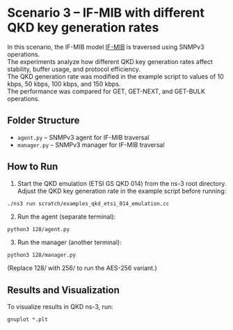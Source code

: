 # Scenario 3 – IF-MIB with different QKD key generation rates

In this scenario, the IF-MIB model [IF-MIB](https://mibs.observium.org/mib/IF-MIB/) is traversed using SNMPv3 operations.  
The experiments analyze how different QKD key generation rates affect stability, buffer usage, and protocol efficiency.  
The QKD generation rate was modified in the example script to values of 10 kbps, 50 kbps, 100 kbps, and 150 kbps.  
The performance was compared for GET, GET-NEXT, and GET-BULK operations.

## Folder Structure

- `agent.py` – SNMPv3 agent for IF-MIB traversal  
- `manager.py` – SNMPv3 manager for IF-MIB traversal  

## How to Run

1. Start the QKD emulation (ETSI GS QKD 014) from the ns-3 root directory.  
   Adjust the QKD key generation rate in the example script before running:
```bash
./ns3 run scratch/examples_qkd_etsi_014_emulation.cc
```
2. Run the agent (separate terminal):
```
python3 128/agent.py 
```
3. Run the manager (another terminal):
```
python3 128/manager.py
```
(Replace 128/ with 256/ to run the AES-256 variant.)

## Results and Visualization

To visualize results in QKD ns-3, run:
```
gnuplot *.plt
```
